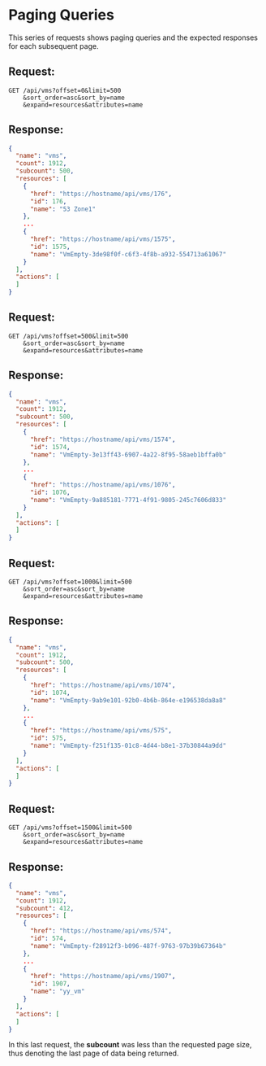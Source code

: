 # Paging Queries

This series of requests shows paging queries and the expected responses
for each subsequent page.

## Request:

    GET /api/vms?offset=0&limit=500
        &sort_order=asc&sort_by=name
        &expand=resources&attributes=name

## Response:

``` json
{
  "name": "vms",
  "count": 1912,
  "subcount": 500,
  "resources": [
    {
      "href": "https://hostname/api/vms/176",
      "id": 176,
      "name": "53 Zone1"
    },
    ...
    {
      "href": "https://hostname/api/vms/1575",
      "id": 1575,
      "name": "VmEmpty-3de98f0f-c6f3-4f8b-a932-554713a61067"
    }
  ],
  "actions": [
  ]
}
```

## Request:

    GET /api/vms?offset=500&limit=500
        &sort_order=asc&sort_by=name
        &expand=resources&attributes=name

## Response:

``` json
{
  "name": "vms",
  "count": 1912,
  "subcount": 500,
  "resources": [
    {
      "href": "https://hostname/api/vms/1574",
      "id": 1574,
      "name": "VmEmpty-3e13ff43-6907-4a22-8f95-58aeb1bffa0b"
    },
    ...
    {
      "href": "https://hostname/api/vms/1076",
      "id": 1076,
      "name": "VmEmpty-9a885181-7771-4f91-9805-245c7606d833"
    }
  ],
  "actions": [
  ]
}
```

## Request:

    GET /api/vms?offset=1000&limit=500
        &sort_order=asc&sort_by=name
        &expand=resources&attributes=name

## Response:

``` json
{
  "name": "vms",
  "count": 1912,
  "subcount": 500,
  "resources": [
    {
      "href": "https://hostname/api/vms/1074",
      "id": 1074,
      "name": "VmEmpty-9ab9e101-92b0-4b6b-864e-e196538da8a8"
    },
    ...
    {
      "href": "https://hostname/api/vms/575",
      "id": 575,
      "name": "VmEmpty-f251f135-01c8-4d44-b8e1-37b30844a9dd"
    }
  ],
  "actions": [
  ]
}
```

## Request:

    GET /api/vms?offset=1500&limit=500
        &sort_order=asc&sort_by=name
        &expand=resources&attributes=name

## Response:

``` json
{
  "name": "vms",
  "count": 1912,
  "subcount": 412,
  "resources": [
    {
      "href": "https://hostname/api/vms/574",
      "id": 574,
      "name": "VmEmpty-f28912f3-b096-487f-9763-97b39b67364b"
    },
    ...
    {
      "href": "https://hostname/api/vms/1907",
      "id": 1907,
      "name": "yy_vm"
    }
  ],
  "actions": [
  ]
}
```

<div class="note">

In this last request, the **subcount** was less than the requested page
size, thus denoting the last page of data being returned.

</div>
